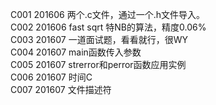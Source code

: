 C001    201606  两个.c文件，通过一个.h文件导入。<br/>
C002    201606  fast sqrt 特NB的算法，精度0.06%<br/>
C003    201607  一道面试题，看看就行，很WY<br/>
C004    201607  main函数传入参数<br/>
C005	201607	strerror和perror函数应用实例<br/>
C006	201607	时间C<br/>
C007	201607	文件描述符<br/>

